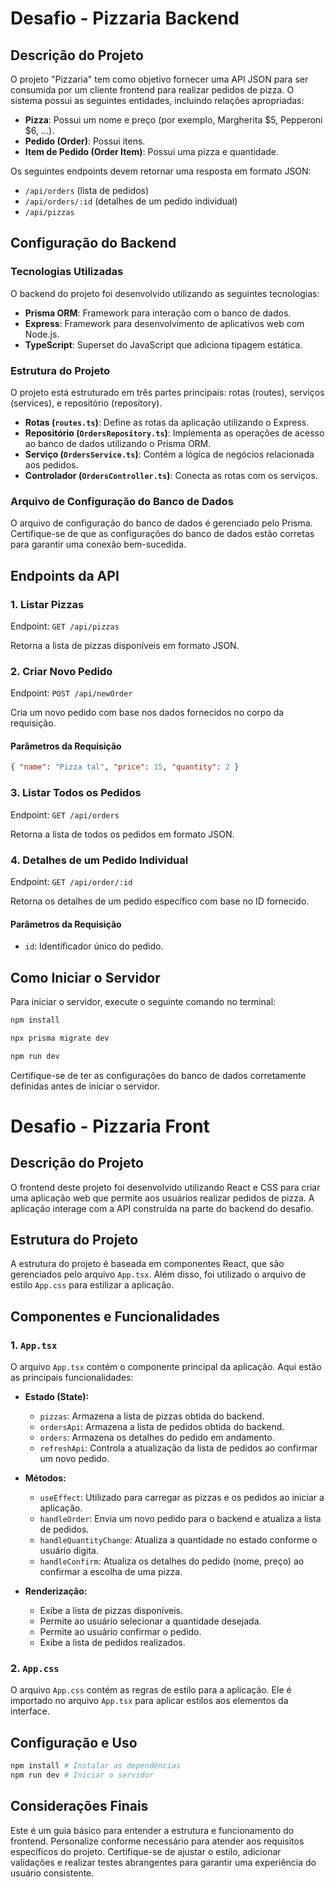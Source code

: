 # Desafio - Pizzaria Backend

## Descrição do Projeto

O projeto "Pizzaria" tem como objetivo fornecer uma API JSON para ser consumida por um cliente frontend para realizar pedidos de pizza. O sistema possui as seguintes entidades, incluindo relações apropriadas:

- **Pizza**: Possui um nome e preço (por exemplo, Margherita $5, Pepperoni $6, ...).
- **Pedido (Order)**: Possui itens.
- **Item de Pedido (Order Item)**: Possui uma pizza e quantidade.

Os seguintes endpoints devem retornar uma resposta em formato JSON:

- `/api/orders` (lista de pedidos)
- `/api/orders/:id` (detalhes de um pedido individual)
- `/api/pizzas` 

## Configuração do Backend

### Tecnologias Utilizadas

O backend do projeto foi desenvolvido utilizando as seguintes tecnologias:

- **Prisma ORM**: Framework para interação com o banco de dados.
- **Express**: Framework para desenvolvimento de aplicativos web com Node.js.
- **TypeScript**: Superset do JavaScript que adiciona tipagem estática.

### Estrutura do Projeto

O projeto está estruturado em três partes principais: rotas (routes), serviços (services), e repositório (repository).

- **Rotas (`routes.ts`)**: Define as rotas da aplicação utilizando o Express.
- **Repositório (`OrdersRepository.ts`)**: Implementa as operações de acesso ao banco de dados utilizando o Prisma ORM.
- **Serviço (`OrdersService.ts`)**: Contém a lógica de negócios relacionada aos pedidos.
- **Controlador (`OrdersController.ts`)**: Conecta as rotas com os serviços.

### Arquivo de Configuração do Banco de Dados

O arquivo de configuração do banco de dados é gerenciado pelo Prisma. Certifique-se de que as configurações do banco de dados estão corretas para garantir uma conexão bem-sucedida.
## Endpoints da API

### 1. Listar Pizzas

Endpoint: `GET /api/pizzas`

Retorna a lista de pizzas disponíveis em formato JSON.

### 2. Criar Novo Pedido

Endpoint: `POST /api/newOrder`

Cria um novo pedido com base nos dados fornecidos no corpo da requisição.

#### Parâmetros da Requisição

```json
{ "name": "Pizza tal", "price": 15, "quantity": 2 }
```

### 3. Listar Todos os Pedidos

Endpoint: `GET /api/orders`

Retorna a lista de todos os pedidos em formato JSON.

### 4. Detalhes de um Pedido Individual

Endpoint: `GET /api/order/:id`

Retorna os detalhes de um pedido específico com base no ID fornecido.

#### Parâmetros da Requisição

- `id`: Identificador único do pedido.

## Como Iniciar o Servidor

Para iniciar o servidor, execute o seguinte comando no terminal:

``` bash
npm install

npx prisma migrate dev

npm run dev
```

Certifique-se de ter as configurações do banco de dados corretamente definidas antes de iniciar o servidor.


# Desafio - Pizzaria Front

## Descrição do Projeto

O frontend deste projeto foi desenvolvido utilizando React e CSS para criar uma aplicação web que permite aos usuários realizar pedidos de pizza. A aplicação interage com a API construída na parte do backend do desafio.

## Estrutura do Projeto

A estrutura do projeto é baseada em componentes React, que são gerenciados pelo arquivo `App.tsx`. Além disso, foi utilizado o arquivo de estilo `App.css` para estilizar a aplicação.

## Componentes e Funcionalidades

### 1. **`App.tsx`**

O arquivo `App.tsx` contém o componente principal da aplicação. Aqui estão as principais funcionalidades:

- **Estado (State):**
    
    - `pizzas`: Armazena a lista de pizzas obtida do backend.
    - `ordersApi`: Armazena a lista de pedidos obtida do backend.
    - `orders`: Armazena os detalhes do pedido em andamento.
    - `refreshApi`: Controla a atualização da lista de pedidos ao confirmar um novo pedido.
- **Métodos:**
    
    - `useEffect`: Utilizado para carregar as pizzas e os pedidos ao iniciar a aplicação.
    - `handleOrder`: Envia um novo pedido para o backend e atualiza a lista de pedidos.
    - `handleQuantityChange`: Atualiza a quantidade no estado conforme o usuário digita.
    - `handleConfirm`: Atualiza os detalhes do pedido (nome, preço) ao confirmar a escolha de uma pizza.
- **Renderização:**
    
    - Exibe a lista de pizzas disponíveis.
    - Permite ao usuário selecionar a quantidade desejada.
    - Permite ao usuário confirmar o pedido.
    - Exibe a lista de pedidos realizados.

### 2. **`App.css`**

O arquivo `App.css` contém as regras de estilo para a aplicação. Ele é importado no arquivo `App.tsx` para aplicar estilos aos elementos da interface.

## Configuração e Uso

```bash
npm install # Instalar as dependências
npm run dev # Iniciar o servidor
```

## Considerações Finais

Este é um guia básico para entender a estrutura e funcionamento do frontend. Personalize conforme necessário para atender aos requisitos específicos do projeto. Certifique-se de ajustar o estilo, adicionar validações e realizar testes abrangentes para garantir uma experiência do usuário consistente.